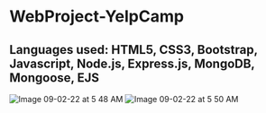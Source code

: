 # WebProject-YelpCamp
## Languages used: HTML5, CSS3, Bootstrap, Javascript, Node.js, Express.js, MongoDB, Mongoose, EJS


![Image 09-02-22 at 5 48 AM](https://user-images.githubusercontent.com/77896836/153340496-a542ba4d-04ec-497f-8440-3f58d3831ef0.jpeg)
![Image 09-02-22 at 5 50 AM](https://user-images.githubusercontent.com/77896836/153340519-01272589-8baa-41e3-ba5c-1892c52162b9.jpeg)
